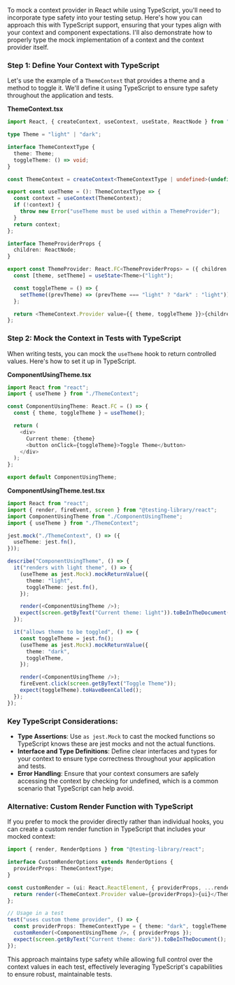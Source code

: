 To mock a context provider in React while using TypeScript, you'll need to incorporate type safety into your testing setup. Here's how you can approach this with TypeScript support, ensuring that your types align with your context and component expectations. I'll also demonstrate how to properly type the mock implementation of a context and the context provider itself.

### Step 1: Define Your Context with TypeScript

Let's use the example of a `ThemeContext` that provides a theme and a method to toggle it. We'll define it using TypeScript to ensure type safety throughout the application and tests.

**ThemeContext.tsx**

```typescript
import React, { createContext, useContext, useState, ReactNode } from "react";

type Theme = "light" | "dark";

interface ThemeContextType {
  theme: Theme;
  toggleTheme: () => void;
}

const ThemeContext = createContext<ThemeContextType | undefined>(undefined);

export const useTheme = (): ThemeContextType => {
  const context = useContext(ThemeContext);
  if (!context) {
    throw new Error("useTheme must be used within a ThemeProvider");
  }
  return context;
};

interface ThemeProviderProps {
  children: ReactNode;
}

export const ThemeProvider: React.FC<ThemeProviderProps> = ({ children }) => {
  const [theme, setTheme] = useState<Theme>("light");

  const toggleTheme = () => {
    setTheme((prevTheme) => (prevTheme === "light" ? "dark" : "light"));
  };

  return <ThemeContext.Provider value={{ theme, toggleTheme }}>{children}</ThemeContext.Provider>;
};
```

### Step 2: Mock the Context in Tests with TypeScript

When writing tests, you can mock the `useTheme` hook to return controlled values. Here's how to set it up in TypeScript.

**ComponentUsingTheme.tsx**

```typescript
import React from "react";
import { useTheme } from "./ThemeContext";

const ComponentUsingTheme: React.FC = () => {
  const { theme, toggleTheme } = useTheme();

  return (
    <div>
      Current theme: {theme}
      <button onClick={toggleTheme}>Toggle Theme</button>
    </div>
  );
};

export default ComponentUsingTheme;
```

**ComponentUsingTheme.test.tsx**

```typescript
import React from "react";
import { render, fireEvent, screen } from "@testing-library/react";
import ComponentUsingTheme from "./ComponentUsingTheme";
import { useTheme } from "./ThemeContext";

jest.mock("./ThemeContext", () => ({
  useTheme: jest.fn(),
}));

describe("ComponentUsingTheme", () => {
  it("renders with light theme", () => {
    (useTheme as jest.Mock).mockReturnValue({
      theme: "light",
      toggleTheme: jest.fn(),
    });

    render(<ComponentUsingTheme />);
    expect(screen.getByText("Current theme: light")).toBeInTheDocument();
  });

  it("allows theme to be toggled", () => {
    const toggleTheme = jest.fn();
    (useTheme as jest.Mock).mockReturnValue({
      theme: "dark",
      toggleTheme,
    });

    render(<ComponentUsingTheme />);
    fireEvent.click(screen.getByText("Toggle Theme"));
    expect(toggleTheme).toHaveBeenCalled();
  });
});
```

### Key TypeScript Considerations:

- **Type Assertions**: Use `as jest.Mock` to cast the mocked functions so TypeScript knows these are jest mocks and not the actual functions.
- **Interface and Type Definitions**: Define clear interfaces and types for your context to ensure type correctness throughout your application and tests.
- **Error Handling**: Ensure that your context consumers are safely accessing the context by checking for undefined, which is a common scenario that TypeScript can help avoid.

### Alternative: Custom Render Function with TypeScript

If you prefer to mock the provider directly rather than individual hooks, you can create a custom render function in TypeScript that includes your mocked context:

```typescript
import { render, RenderOptions } from "@testing-library/react";

interface CustomRenderOptions extends RenderOptions {
  providerProps: ThemeContextType;
}

const customRender = (ui: React.ReactElement, { providerProps, ...renderOptions }: CustomRenderOptions) => {
  return render(<ThemeContext.Provider value={providerProps}>{ui}</ThemeContext.Provider>, renderOptions);
};

// Usage in a test
test("uses custom theme provider", () => {
  const providerProps: ThemeContextType = { theme: "dark", toggleTheme: jest.fn() };
  customRender(<ComponentUsingTheme />, { providerProps });
  expect(screen.getByText("Current theme: dark")).toBeInTheDocument();
});
```

This approach maintains type safety while allowing full control over the context values in each test, effectively leveraging TypeScript's capabilities to ensure robust, maintainable tests.

